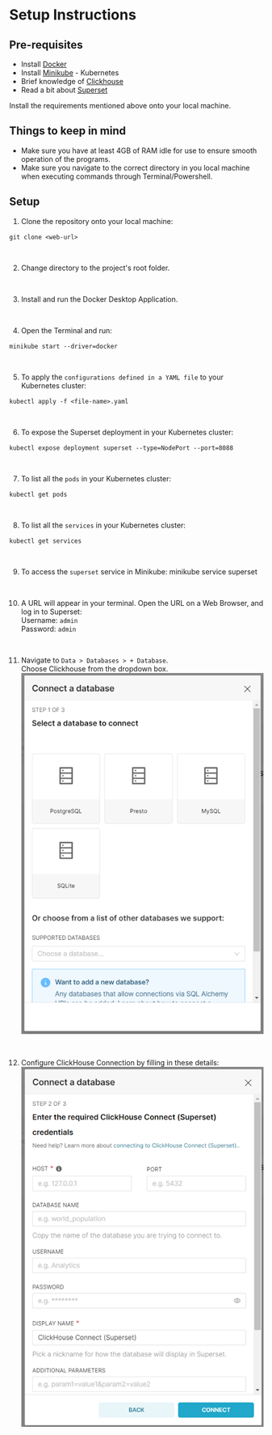 # Setup Instructions

## Pre-requisites
* Install [Docker](https://docs.docker.com/get-docker/)
* Install [Minikube](https://minikube.sigs.k8s.io/docs/start/?arch=%2Fwindows%2Fx86-64%2Fstable%2F.exe+download) - Kubernetes
* Brief knowledge of [Clickhouse](https://clickhouse.com)
* Read a bit about [Superset](https://superset.apache.org)

Install the requirements mentioned above onto your local machine.

## Things to keep in mind
* Make sure you have at least 4GB of RAM idle for use to ensure smooth operation of the programs.
* Make sure you navigate to the correct directory in you local machine when executing commands through Terminal/Powershell.

## Setup
1. Clone the repository onto your local machine:
```
git clone <web-url>
```

<br>

2. Change directory to the project's root folder.

<br>

3. Install and run the Docker Desktop Application.

<br>

4. Open the Terminal and run:
```
minikube start --driver=docker
```

<br>

5. To apply the `configurations defined in a YAML file` to your Kubernetes cluster:
```
kubectl apply -f <file-name>.yaml
```

<br>

6. To expose the Superset deployment in your Kubernetes cluster:
```
kubectl expose deployment superset --type=NodePort --port=8088
```

<br>

7. To list all the `pods` in your Kubernetes cluster:
```
kubectl get pods
```

<br>

8. To list all the `services` in your Kubernetes cluster:
```
kubectl get services
```

<br>

9. To access the `superset` service in Minikube:
minikube service superset

<br>

10. A URL will appear in your terminal. Open the URL on a Web Browser, and log in to Superset:<br>
Username: `admin`<br>
Password: `admin`

<br>

11. Navigate to `Data > Databases > + Database`.<br>
Choose Clickhouse from the dropdown box.
![Dropdown Box](img/dropdown-box.png)

<br>

12. Configure ClickHouse Connection by filling in these details:
![ClickHouse Configuration](img/clickhouse-config.png)